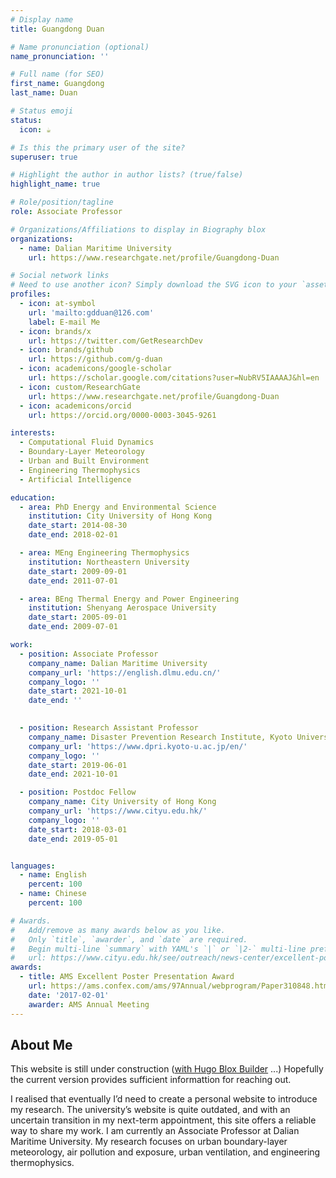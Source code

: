 ```yaml
---
# Display name
title: Guangdong Duan

# Name pronunciation (optional)
name_pronunciation: '' 

# Full name (for SEO)
first_name: Guangdong
last_name: Duan 

# Status emoji
status:
  icon: ☕️

# Is this the primary user of the site?
superuser: true

# Highlight the author in author lists? (true/false)
highlight_name: true

# Role/position/tagline
role: Associate Professor 

# Organizations/Affiliations to display in Biography blox
organizations:
  - name: Dalian Maritime University 
    url: https://www.researchgate.net/profile/Guangdong-Duan

# Social network links
# Need to use another icon? Simply download the SVG icon to your `assets/media/icons/` folder.
profiles:
  - icon: at-symbol
    url: 'mailto:gdduan@126.com'
    label: E-mail Me
  - icon: brands/x
    url: https://twitter.com/GetResearchDev
  - icon: brands/github
    url: https://github.com/g-duan
  - icon: academicons/google-scholar
    url: https://scholar.google.com/citations?user=NubRV5IAAAAJ&hl=en  
  - icon: custom/ResearchGate
    url: https://www.researchgate.net/profile/Guangdong-Duan
  - icon: academicons/orcid
    url: https://orcid.org/0000-0003-3045-9261

interests:
  - Computational Fluid Dynamics 
  - Boundary-Layer Meteorology
  - Urban and Built Environment
  - Engineering Thermophysics 
  - Artificial Intelligence

education:
  - area: PhD Energy and Environmental Science 
    institution: City University of Hong Kong
    date_start: 2014-08-30
    date_end: 2018-02-01

  - area: MEng Engineering Thermophysics
    institution: Northeastern University
    date_start: 2009-09-01
    date_end: 2011-07-01

  - area: BEng Thermal Energy and Power Engineering 
    institution: Shenyang Aerospace University
    date_start: 2005-09-01
    date_end: 2009-07-01

work:
  - position: Associate Professor 
    company_name: Dalian Maritime University 
    company_url: 'https://english.dlmu.edu.cn/'
    company_logo: ''
    date_start: 2021-10-01
    date_end: ''

    
  - position: Research Assistant Professor 
    company_name: Disaster Prevention Research Institute, Kyoto University 
    company_url: 'https://www.dpri.kyoto-u.ac.jp/en/'
    company_logo: ''
    date_start: 2019-06-01
    date_end: 2021-10-01

  - position: Postdoc Fellow 
    company_name: City University of Hong Kong
    company_url: 'https://www.cityu.edu.hk/'
    company_logo: ''
    date_start: 2018-03-01
    date_end: 2019-05-01


languages:
  - name: English
    percent: 100
  - name: Chinese
    percent: 100 

# Awards.
#   Add/remove as many awards below as you like.
#   Only `title`, `awarder`, and `date` are required.
#   Begin multi-line `summary` with YAML's `|` or `|2-` multi-line prefix and indent 2 spaces below.
#   url: https://www.cityu.edu.hk/see/outreach/news-center/excellent-poster-award-97th-ams-annual-meeting
awards:
  - title: AMS Excellent Poster Presentation Award
    url: https://ams.confex.com/ams/97Annual/webprogram/Paper310848.html
    date: '2017-02-01'
    awarder: AMS Annual Meeting
---
```


## About Me

This website is still under construction ([with Hugo Blox Builder](https://hugoblox.com/templates/details/academic-cv/) ...) Hopefully the current version provides sufficient informattion for reaching out.

I realised that eventually I’d need to create a personal website to introduce my research. The university’s website is quite outdated, and with an uncertain transition in my next-term appointment, this site offers a reliable way to share my work. I am currently an Associate Professor at Dalian Maritime University. My research focuses on urban boundary-layer meteorology, air pollution and exposure, urban ventilation, and engineering thermophysics.
